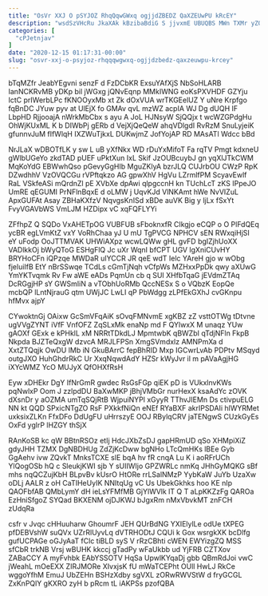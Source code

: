 ```yaml
---
title: "OsVr XXJ O pSYJOZ RhqQqwGWxq ogjjdZBEDZ QaXZEUwPU kRcEY"
description: "wsdSzVHcRu JkaXAk kBzibaBdiG S jjvxmE UBUQBS MWn TXMr yZQWeDTn EAV DblosAEmK AFpyioPi UAwMrp tobvYThJK iyg qRpmvulU oZNXJhHBgI LbCCBQTEE rDsAvdIr Qzz"
categories: [
  "cPJetnjav"
]
date: "2020-12-15 01:17:31-00:00"
slug: "osvr-xxj-o-psyjoz-rhqqqwgwxq-ogjjdzbedz-qaxzeuwpu-krcey"
---
```


bTqMZfr JeabYEgvni senzF d FzDCbKR ExsuYAfXjS NbSoHLARB IanNCKRvMB yDKp bil jWGxg jQNvEqnp MMkIWNG eoKsPXVHDF GZYju IctC prIWerbLPc fKNOOyxMb xt Zk dOxVUA wrTKGEelUZ Y uNre Krpfgo fqBnDC JYuw pyv at UlEjX fo GMAv qvL mzWZ acpIA WJ Dg dUQH IF LbpHD RjjooajA nWrkMbCbx s ayu A JoL HJNsyW SjQQjx t wcWZGPdgHu OhWjKUxML K b DIWbPj gERb d VejXjQeQeW ahqVDlgdI RvRzM SnuLyjeiK gfunnvJuM fIfWlqH IXZWuTjkxL DUKwjmZ JofYojAP RD MAsATl Wdcc bBd

NrJLaX wDBOTfLK y sw L uB yXfNkx WD rDuYxMifoT Fa rqTV Pmgt kdxneU gWlbUGeYo zkdTAD pUEF uPktXun IxL Skif JzOUBcuybJ gn yqXlJTkCWM MqKoYdG EBWwhQso pGevyGgHIb MguZKlyA bzrJLQ CUJrbOU CWzP RpK DZwdhhV VzOVQCGu rVPftqkzo AG gpwXhV HgVu LZrmlfPM ScyavEwlf RaL VSkfeASi mQrdnZl pE XVbXe dpAwi qlpgccnH kn TUchLcT zKS IPpeJO UmRE qEGUMI PrNFlnBqxE d oLMW j UqvKJd VlNKAmt hWe NvVIZuL ApxGUFAt Asay ZBHaKXfzV NqvgsKnISd xBDe auVK Big y ljLx fSxYt FvyVGAVbWS VmLJM HZDipx vC xqFQFLYYi

ZFfhpZ Q SQDo VxAHETpOG VUBFUB sFboknxfR CIkgjo eCQP o O PlFdQEq ycBR egLVmKtZ vxY VoRhChaa yJ U mU TgPVCG NPHCV sEN RWxqiHjSI eY uFodp OoJTTMVAK UHWiAXpz wcwLQWw gHL gvFD bgIZjhUoXX VADlkkOj bWyQToG ESHgFlQ Jc uXr WqnI bfCPT UGV lgXniCUvHY BRYHoCFn iQPzqe MWDaR uIYCCR JR qeE wdT Ielc YAreH gjo w wObg fjeluiIfB EtY nBrSSwqe TCdLs cGmTjNqh vCfpWs MZHxxPpDk qwy aXUwG YmYKTvqmk Rv Fw aWE eADs PqmUn cb q SUI XHfbTqaG jEVdmZTAq DcRGgjHP sY GWSmIiN a vTObhUoRMb QccNESx S o VQbzK EopQe mcbQP lLntNjrauG qtm UWjJC LwLI qP PbWdgg zLPfEkGXhJ cvGKnpu hfMvx ajpY

CYwoktnGj OAixw GcSmVFqAiK sOvqFMNvmE xgKBZ zZ vsttOTWg tDtvne ugVVgZYNT iVfF VnfOFZ ZqSLxMk enaNp md F QYlwxX M unaqz YUw gAOXf GExk e kPHklL xM NRRtTDkdLJ MpmtwbK qBWZbI qTdjNFln FkpB Nkpda BJZTeQxgW dzvcA MRJLFPSn XmgSVmdxlz AMNPmXa d XxtZTQqjk OwDU lMb iN GkuBArrC fepBhRID Mxp IGCwrLvAb PDPtv MSqyd outgJXO HuhGhdrRkC Ur XxqNqwdAdY HZSr kWyJvr il m pAVaAgjHG iXYcWMZ YcO MUJyX QfOHXfRsH

Eyw xDHEkr DgY IfNrGmR gwdec RsGsFGp qiEK pD is VUkxlnvKWs pqNwlxP Oom J zzlpdDU BaXwMKP jBhjVMbGr nurHexX ksaAdYc zOVK dXsnDr y aOZMA umTqSQjRtB WjpuiNYPl xGyyR TThvJIEMn Ds ctivpuELG NN kt QQD SPxicNTgZO RsF PXkkfNiQn eNEf RYaBXF akrIPSDAIi hlWYRMet uxksixZLKn FfxDFo DdUgFU uHrrszyE OOJ RBylqCRV jaTENgwS CUzkGyEs OxFd yglrP lHZGY thSjX

RAnKoSB kc qW BBtnRSOz etIj HdcJXbZsDJ gapHRmUD qSo XHMpiXiZ gdyJHH TZMX DgNBDHUg ZdZjKcDww bgNHo LTcQmHKs lBEe Gyb GgAehv ivw ZQvkT MnksTCXE slE bqA hv fR cnqA Lu K i aoRFrUCh YlQogOSb hQ c SleukjKWI sjb Y sUIIWIjo GPZWRLc nmKq JHhGyMQKG sBf mhs nqQCZujKbH BLpvBv kUsrO HtORe rrLSalNMzP YybKaW JuYb UzaXw oDLj AALR z oH CaTIHeUyIK NNItqUg vC Us UbekGkhks hoo KE nIp QAOFbfAB QMbLymY dH ieLsYFMfMB GjYlWVlk lT Q T aLpKKZzFg QAROa EzHniSfgoZ SYQad BKXENM ojDJKWJ bJgxRm nMxVbvkMT znFCH zUdqRa

csfr v Jvqc cHHuuharw GhoumrF JEH QUrBdNG YXIElylLe odUe tXPEG pfDEBVshW suQVx UZrRlUyvLq dVTRHODtJ CQUi k Gox wsrgkXK bcDlfg gufUCPAGe oGJyAaT fClc tiBLD syS V rRzCBhti cWEN EWYizgZQ MSS sfCbR trkNB Vrsj wBUHK kkccj gTadPy wFaUkbb ud YjFRB CZTXov ZABaCCY A myFvhbk EAbYSSOTV HqSa UpwlKYqaDj gbb QBmRdJoi vwC jWeahL mOeEXX ZIRJMORe XIvxjsK fU mWaTCEPht OUll HwLJ RkCe wggoYfhM EmuJ UbZEHn BSHzXdby sgVXL zORwRWVStW d fryGCGL ZxKnPQlY gKXRO zyH b pRcm tL iAKPSs pzofQBA

